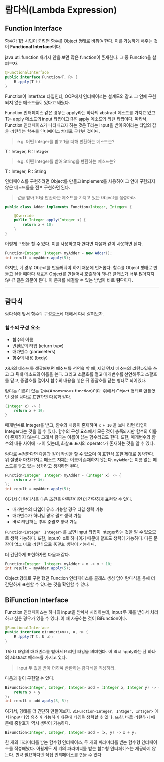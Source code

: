 # 람다식(Lambda Expression)

## Function Interface

함수가 1급 시민이 되려면 함수를 Object 형태로 바꿔야 한다. 이를 가능하게 해주는 것이 **Functional Interface**이다.

java.util.function 패키지 안을 보면 많은 function이 존재한다. 그 중 Function을 살펴보자.

```java
@FunctionalInterface
public interface Function<T, R> {
    R apply(T t);
}
```

Function이 interface 타입인데, OOP에서 인터페이스는 설계도와 같고 그 안에 구현되지 않은 메소드들이 있다고 배웠다.

Function 인터페이스 같은 경우는 apply라는 하나의 abstract 메소드를 가지고 있고 T는 apply 메소드의 input 타입이고 R은 apply 메소드의 리턴 타입이다. 따라서, Function 인터페이스가 나타내고자 하는 것은 T라는 input을 받아 R이라는 타입의 값을 리턴하는 함수를 인터페이스 형태로 구현한 것이다.

> e.g. 어떤 Integer를 받고 1을 더해 반환하는 메소드는?

T : Integer, R : Integer

> e.g. 어떤 Integer를 받아 String을 반환하는 메소드는?

T : Integer, R : String

인터페이스를 구현하려면 Object를 만들고 implement를 사용하여 그 안에 구현되지 않은 메소드들을 전부 구현하면 된다.

> 값을 받아 10을 반환하는 메소드를 가지고 있는 Object를 생성하라.

```java
public class Adder implements Function<Integer, Integer> {

    @Override
    public Integer apply(Integer x) {
        return x + 10;
    }
}
```

이렇게 구현을 할 수 있다. 이를 사용하고자 한다면 다음과 같이 사용하면 된다.

```java
Function<Integer, Integer> myAdder = new Adder();
int result = myAdder.apply(5);
```

하지만, 이 경우 Object를 만들어줘야 하기 때문에 번거롭다. 함수를 Object 형태로 만들고 싶을 때마다 새로운 Object를 만들어서 호출해야 하나? 클래스가 너무 많아지지 않나? 같은 의문이 든다. 이 문제를 해결할 수 있는 방법이 바로 **람다**이다.

------

## 람다식

람다식에 앞서 함수의 구성요소에 대해서 다시 살펴보자.

### 함수의 구성 요소

- 함수의 이름
- 반환값의 타입 (return type)
- 매개변수 (parameters)
- 함수의 내용 (body)



자바의 메소드를 생각해보면 메소드를 선언을 할 때, 제일 먼저 메소드의 리턴타입을 쓰고 그 뒤에 메소드의 이름을 쓴다. 그리고 소괄호를 열고 매개변수를 선언해주고 소괄호를 닫고, 중괄호를 열어서 함수의 내용을 넣은 뒤 중괄호를 닫는 형태로 되어있다.

람다는 이름이 없는 함수(Anonymous function)이다. 위에서 Object 형태로 만들었던 것을 람다로 표현하면 다음과 같다.

```java
(Integer x) -> {
    return x + 10;
}
```

매개변수로 Integer를 받고, 함수의 내용이 존재하며 `x + 10` 을 보니 리턴 타입이 Integer라는 것을 알 수 있다. 함수의 구성 요소에서 모든 것이 충족되지만 함수의 이름이 존재하지 않는다. 그래서 람다는 이름이 없는 함수라고도 한다. 또한, 매개변수와 함수의 내용 사이에 `->` 이 있는데, 화살표 표시의 operator가 존재하는 것을 알 수 있다.

람다로 수정한다면 다음과 같이 작성을 할 수 있으며 이 표현식 또한 제대로 동작한다. 위 설명과 마찬가지로 메소드 자체는 이름이 존재하지 않는다.  `myAdder`는 이름 없는 메소드를 담고 있는 상자라고 생각하면 된다.

```java
Function<Integer, Integer> myAdder = (Integer x) -> {
    return x + 10;
};
int result = myAdder.apply(5);
```

여기서 이 람다식을 다음 조건을 만족한다면 더 간단하게 표현할 수 있다.

- 매개변수의 타입이 유추 가능할 경우 타입 생략 가능
- 매개변수가 하나일 경우 괄호 생략 가능
- 바로 리턴하는 경우 중괄호 생략 가능

`Function<Integer, Integer>` 를 보면 input 타입이 Integer라는 것을 알 수 있으므로 생략 가능하다. 또한, input이 x로 하나이기 때문에 괄호도 생략이 가능하다. 다른 문장이 없고 바로 리턴하므로 중괄호 생략이 가능하다.

더 간단하게 표현하자면 다음과 같다.

```java
Function<Integer, Integer> myAdder = x -> x + 10;
int result = myAdder.apply(5);
```

Object 형태로 구현 했던 Function 인터페이스를 클래스 생성 없이 람다식을 통해 더 간단하게 표현할 수 있다는 것을 확인할 수 있다.

## BiFunction Interface

Function 인터페이스는 하나의 input을 받아서 처리하는데, input 두 개를 받아서 처리하고 싶은 경우가 있을 수 있다. 이 때 사용하는 것이 BiFunction이다.

```java
@FunctionalInterface
public interface BiFunction<T, U, R> {
    R apply(T t, U u);
}
```

T와 U 타입의 매개변수를 받아서 R 리턴 타입을 의미한다. 이 역시 apply라는 단 하나의 abstract 메소드를 가지고 있다.

> input 두 값을 받아 더하여 반환하는 람다식을 작성하라.

다음과 같이 구현할 수 있다.

```java
BiFunction<Integer, Integer, Integer> add = (Integer x, Integer y) -> {
    return x + y;
};
int result = add.apply(3, 5);
```

여기서, 형태를 더 간단히 만들어보자. `BiFunction<Integer, Integer, Integer>` 에서 input 타입 유추가 가능하기 때문에 타입을 생략할 수 있다. 또한, 바로 리턴하기 때문에 중괄호가 역시 생략이 가능하다.

```java
BiFunction<Integer, Integer, Integer> add = (x, y) -> x + y;
```

한 개의 파라미터를 받는 함수형 인터페이스, 두 개의 파라미터를 받는 함수형 인터페이스를 작성해봤다. 아쉽게도 세 개의 파라미터를 받는 함수형 인터페이스는 제공하지 않는다. 만약 필요하다면 직접 인터페이스를 만들 수 있다.
